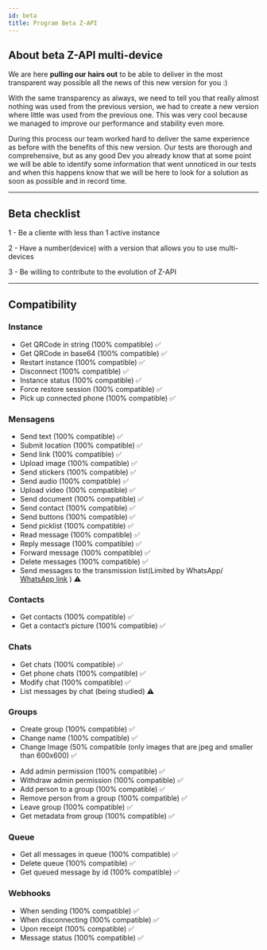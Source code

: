 ```yaml
---
id: beta
title: Program Beta Z-API 
---
```


## About beta Z-API multi-device

We are here **pulling our hairs out** to be able to deliver in the most transparent way possible all the news of this new version for you :)

With the same transparency as always, we need to tell you that really almost nothing was used from the previous version, we had to create a new version where little was used from the previous one. This was very cool because we managed to improve our performance and stability even more.


During this process our team worked hard to deliver the same experience as before with the benefits of this new version. Our tests are thorough and comprehensive, but as any good Dev you already know that at some point we will be able to identify some information that went unnoticed in our tests and when this happens know that we will be here to look for a solution as soon as possible and in record time.

---

## Beta checklist 

1 - Be a cliente with less than 1 active instance

2 - Have a number(device) with a version that allows you to use multi-devices

3 - Be willing to contribute to the evolution of Z-API

---

## Compatibility 

### Instance 

- Get QRCode in string (100% compatible) ✅
- Get QRCode in base64 (100% compatible) ✅
- Restart instance (100% compatible) ✅
- Disconnect (100% compatible) ✅
- Instance status (100% compatible) ✅
- Force restore session (100% compatible) ✅
- Pick up connected phone (100% compatible) ✅


### Mensagens

- Send text (100% compatible) ✅
- Submit location (100% compatible) ✅
- Send link (100% compatible) ✅
- Upload image (100% compatible) ✅
- Send stickers (100% compatible) ✅
- Send audio (100% compatible) ✅
- Upload video (100% compatible) ✅
- Send document (100% compatible) ✅
- Send contact (100% compatible) ✅
- Send buttons (100% compatible) ✅
- Send picklist (100% compatible) ✅
- Read message (100% compatible) ✅
- Reply message (100% compatible) ✅
- Forward message (100% compatible) ✅
- Delete messages (100% compatible) ✅
- Send messages to the transmission list(Limited by WhatsApp/ [WhatsApp link](https://faq.whatsapp.com/general/download-and-installation/about-multi-device-beta/?lang=en) ) ⚠️




### Contacts

- Get contacts (100% compatible) ✅
- Get a contact’s picture (100% compatible) ✅

### Chats

- Get chats (100% compatible) ✅
- Get phone chats (100% compatible) ✅
- Modify chat (100% compatible) ✅
- List messages by chat (being studied) ⚠️


### Groups

- Create group (100% compatible) ✅
- Change name (100% compatible) ✅
- Change Image (50% compatible (only images that are jpeg and smaller than 600x600) ✅
<!-- - Alterar descrição (100% compatível) ✅ -->
- Add admin permission (100% compatible) ✅
- Withdraw admin permission (100% compatible) ✅
- Add person to a group (100% compatible) ✅
- Remove person from a group (100% compatible) ✅
- Leave group (100% compatible) ✅
- Get metadata from group (100% compatible) ✅


### Queue

- Get all messages in queue (100% compatible) ✅
- Delete queue (100% compatible) ✅
- Get queued message by id (100% compatible) ✅


### Webhooks

- When sending (100% compatible) ✅
- When disconnecting (100% compatible) ✅
- Upon receipt (100% compatible) ✅
- Message status (100% compatible) ✅
